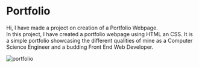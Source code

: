 # Portfolio

Hi, I have made a project on creation of a Portfolio Webpage.<br>
In this project, I have created a portfolio webpage using HTML an CSS.
It is a simple portfolio showcasing the different qualities of mine as a Computer Science Engineer and a budding Front End Web Developer.<br>


![portfolio](https://user-images.githubusercontent.com/85390441/142024208-4d0a2050-c210-42f7-b195-33fe9d94dd7c.JPG)

